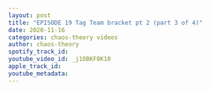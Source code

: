 ```yaml
---
layout: post
title: "EPISODE 19 Tag Team bracket pt 2 (part 3 of 4)"
date: 2020-11-16
categories: chaos-theory videos
author: chaos-theory
spotify_track_id: 
youtube_video_id: _j1OBKF0K10
apple_track_id: 
youtube_metadata: 
---
```

